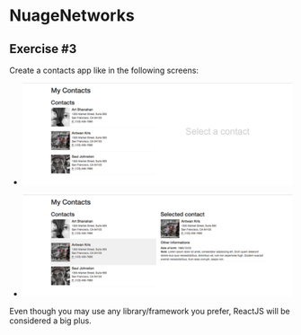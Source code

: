 # NuageNetworks

## Exercise #3

Create a contacts app like in the following screens:

- ![screen](screen1.png)

- ![screen](screen2.png)

Even though you may use any library/framework you prefer, ReactJS will be considered a big plus.
